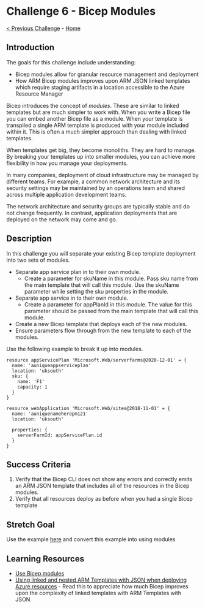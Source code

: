 # Challenge 6 - Bicep Modules

[< Previous Challenge](./Bicep-Challenge-06.md) - [Home](../README.md) 

## Introduction

The goals for this challenge include understanding:
- Bicep modules allow for granular resource management and deployment
- How ARM Bicep modules improves upon ARM JSON linked templates which require staging artifacts in a location accessible to the Azure Resource Manager

Bicep introduces the concept of *modules*. These are similar to linked templates but are much simpler to work with. When you write a Bicep file you can embed another Bicep file as a module. When your template is transpiled a single ARM template is produced with your module included within it. This is often a much simpler approach than dealing with linked templates.

When templates get big, they become monoliths. They are hard to manage.  By breaking your templates up into smaller modules, you can achieve more flexibility in how you manage your deployments.

In many companies, deployment of cloud infrastructure may be managed by different teams. For example, a common network architecture and its security settings may be maintained by an operations team and shared across multiple application development teams.

The network architecture and security groups are typically stable and do not change frequently. In contrast, application deployments that are deployed on the network may come and go.

## Description

In this challenge you will separate your existing Bicep template deployment into two sets of modules. 

- Separate app service plan in to their own module.
  - Create a parameter for skuName in this module. Pass sku name from the main template that will call this module. Use the skuName parameter while setting the sku properties in the module.
- Separate app service in to their own module.
  - Create a parameter for appPlanId in this module. The value for this parameter should be passed from the main template that will call this module.
- Create a new Bicep template that deploys each of the new modules.
- Ensure parameters flow through from the new template to each of the modules.

Use the following example to break it up into modules.

```bicep
resource appServicePlan 'Microsoft.Web/serverfarms@2020-12-01' = {
  name: 'auniqueappserviceplan'
  location: 'uksouth'
  sku: {
    name: 'F1'
    capacity: 1
  }
}

resource webApplication 'Microsoft.Web/sites@2018-11-01' = {
  name: 'auniquenameherepm121'
  location: 'uksouth'
 
  properties: {
    serverFarmId: appServicePlan.id
  }
}

```

## Success Criteria

1. Verify that the Bicep CLI does not show any errors and correctly emits an ARM JSON template that includes all of the resources in the Bicep modules.
1. Verify that all resources deploy as before when you had a single Bicep template

## Stretch Goal

Use the example [here](https://docs.microsoft.com/en-us/azure/virtual-machines/windows/quick-create-bicep?tabs=CLI) and convert this example into using modules 
## Learning Resources

- [Use Bicep modules](https://docs.microsoft.com/en-us/azure/azure-resource-manager/bicep/modules)
- [Using linked and nested ARM Templates with JSON when deploying Azure resources](https://docs.microsoft.com/en-us/azure/azure-resource-manager/templates/linked-templates) - Read this to appreciate how much Bicep improves upon the complexity of linked templates with ARM Templates with JSON.
